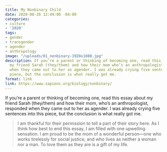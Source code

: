 ```yaml
---
title: My Nonbinary Child
date: 2020-08-26 12:49:00 -04:00
categories:
- culture
- '2020'
tags:
- gender
- transgender
- agender
- anthropology
image: "/uploads/01_nonbinary-1920x1080.jpg"
description: If you’re a parent or thinking of becoming one, read this essay about
  my friend Sarah (they/them) and how their mom who’s an anthropologist responded
  when they came out to her as agender. I was already crying five sentences into this
  piece, but the conclusion is what really got me.
format: link
link: https://www.sapiens.org/biology/nonbinary/
---
```


If you’re a parent or thinking of becoming one, read this essay about my friend Sarah (they/them) and how their mom, who’s an anthropologist, responded when they came out to her as agender. I was already crying five sentences into this piece, but the conclusion is what really got me.

> I am thankful for their permission to tell a part of their story here. As I think how best to end this essay, I am filled with one upwelling sensation. I am proud to be the mom of a wonderful person—one who works tirelessly for social justice, and who lives as neither a woman nor a man. To love them as they are is a gift of my life.
